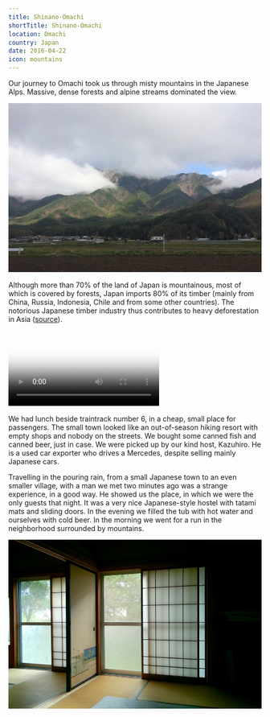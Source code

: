 ```yaml
---
title: Shinano-Omachi
shortTitle: Shinano-Omachi
location: Omachi
country: Japan
date: 2016-04-22
icon: mountains
---
```


Our journey to Omachi took us through misty mountains in the Japanese Alps. Massive, dense forests and alpine streams dominated the view.

![](../../img/0422-1.jpg)

Although more than 70% of the land of Japan is mountainous, most of which is covered by forests, Japan imports 80% of its timber (mainly from China, Russia, Indonesia, Chile and from some other countries). The notorious Japanese timber industry thus contributes to heavy deforestation in Asia ([source](http://www.jatan.org/eng/japan-e.html)).

<video src="/video/jp_omachi.mp4" poster="/video/jp_omachi.png" autoplay loop>
</video>

We had lunch beside traintrack number 6, in a cheap, small place for passengers. The small town looked like an out-of-season hiking resort with empty shops and nobody on the streets. We bought some canned fish and canned beer, just in case. We were picked up by our kind host, Kazuhiro. He is a used car exporter who drives a Mercedes, despite selling mainly Japanese cars.

Travelling in the pouring rain, from a small Japanese town to an even smaller village, with a man we met two minutes ago was a strange experience, in a good way. He showed us the place, in which we were the only guests that night. It was a very nice Japanese-style hostel with tatami mats and sliding doors. In the evening we filled the tub with hot water and ourselves with cold beer. In the morning we went for a run in the neighborhood surrounded by mountains. 

![](../../img/0422-2.jpg)
